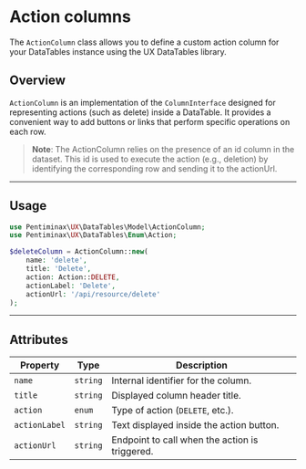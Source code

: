 # Action columns

The `ActionColumn` class allows you to define a custom action column for your DataTables instance using the UX DataTables library.

## Overview

`ActionColumn` is an implementation of the `ColumnInterface` designed for representing actions (such as delete) inside a DataTable. 
It provides a convenient way to add buttons or links that perform specific operations on each row.
> **Note**: The ActionColumn relies on the presence of an id column in the dataset. 
> This id is used to execute the action (e.g., deletion) by identifying the corresponding row and sending it to the actionUrl.

---

## Usage

```php
use Pentiminax\UX\DataTables\Model\ActionColumn;
use Pentiminax\UX\DataTables\Enum\Action;

$deleteColumn = ActionColumn::new(
    name: 'delete',
    title: 'Delete',
    action: Action::DELETE,
    actionLabel: 'Delete',
    actionUrl: '/api/resource/delete'
);
```

---

## Attributes

| Property      | Type     | Description                                    |
| ------------- |----------| ---------------------------------------------- |
| `name`        | `string` | Internal identifier for the column.            |
| `title`       | `string` | Displayed column header title.                 |
| `action`      | `enum`   | Type of action (`DELETE`, etc.).               |
| `actionLabel` | `string` | Text displayed inside the action button.       |
| `actionUrl`   | `string` | Endpoint to call when the action is triggered. |